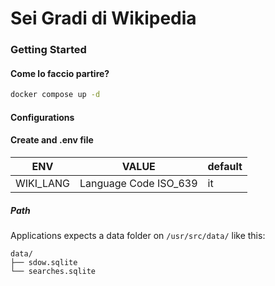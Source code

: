 # Sei Gradi di Wikipedia

### Getting Started
#### Come lo faccio partire?

```bash
docker compose up -d
```

#### Configurations

#### Create and .env file

| ENV | VALUE | default |
| --- | --- | --- | 
| WIKI_LANG | Language Code ISO_639 | it |

##### Path
Applications expects a data folder on `/usr/src/data/` like this:
```
data/
├── sdow.sqlite
└── searches.sqlite
```
